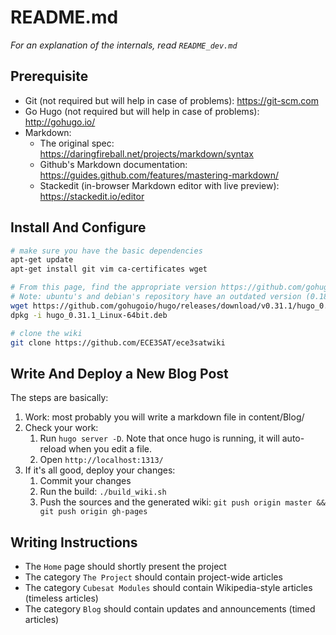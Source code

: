 
# README.md

*For an explanation of the internals, read `README_dev.md`*

## Prerequisite

* Git (not required but will help in case of problems): https://git-scm.com
* Go Hugo (not required but will help in case of problems): http://gohugo.io/
* Markdown:
    * The original spec: https://daringfireball.net/projects/markdown/syntax
    * Github's Markdown documentation: https://guides.github.com/features/mastering-markdown/
    * Stackedit (in-browser Markdown editor with live preview): https://stackedit.io/editor

## Install And Configure

```bash
# make sure you have the basic dependencies
apt-get update
apt-get install git vim ca-certificates wget

# From this page, find the appropriate version https://github.com/gohugoio/hugo/releases
# Note: ubuntu's and debian's repository have an outdated version (0.18), please use at least 0.30.
wget https://github.com/gohugoio/hugo/releases/download/v0.31.1/hugo_0.31.1_Linux-64bit.deb
dpkg -i hugo_0.31.1_Linux-64bit.deb

# clone the wiki
git clone https://github.com/ECE3SAT/ece3satwiki
```

## Write And Deploy a New Blog Post

The steps are basically:

1. Work: most probably you will write a markdown file in content/Blog/
2. Check your work:
    1. Run `hugo server -D`. Note that once hugo is running, it will auto-reload when you edit a file.
    2. Open `http://localhost:1313/`
3. If it's all good, deploy your changes:
    1. Commit your changes
    2. Run the build: `./build_wiki.sh`
    3. Push the sources and the generated wiki: `git push origin master && git push origin gh-pages`

## Writing Instructions

* The `Home` page should shortly present the project
* The category `The Project` should contain project-wide articles
* The category `Cubesat Modules` should contain Wikipedia-style articles (timeless articles)
* The category `Blog` should contain updates and announcements (timed articles)

